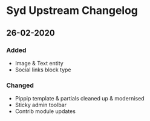 # Syd Upstream Changelog

## 26-02-2020
### Added
- Image & Text entity
- Social links block type

### Changed
- Pippip template & partials cleaned up & modernised
- Sticky admin toolbar
- Contrib module updates